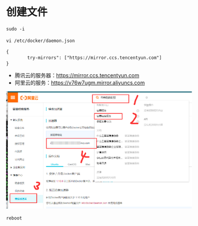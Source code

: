 # 创建文件

```
sudo -i 

vi /etc/docker/daemon.json
```

```
{
        try-mirrors": ["https://mirror.ccs.tencentyun.com"]
}
```

- 腾讯云的服务器：https://mirror.ccs.tencentyun.com
- 阿里云的服务：https://v76w7ugm.mirror.aliyuncs.com

![](image/2-1.png)

```
reboot
```

